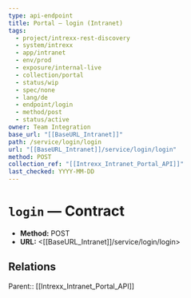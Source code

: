 ```yaml
---
type: api-endpoint
title: Portal — login (Intranet)
tags:
  - project/intrexx-rest-discovery
  - system/intrexx
  - app/intranet
  - env/prod
  - exposure/internal-live
  - collection/portal
  - status/wip
  - spec/none
  - lang/de
  - endpoint/login
  - method/post
  - status/active
owner: Team Integration
base_url: "[[BaseURL_Intranet]]"
path: /service/login/login
url: "[[BaseURL_Intranet]]/service/login/login"
method: POST
collection_ref: "[[Intrexx_Intranet_Portal_API]]"
last_checked: YYYY-MM-DD
---
```


# `login` — Contract
- **Method:** POST
- **URL:** <[[BaseURL_Intranet]]/service/login/login>

## Relations
Parent:: [[Intrexx_Intranet_Portal_API]]
